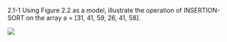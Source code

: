 2.1-1
Using Figure 2.2 as a model, illustrate the operation of INSERTION-SORT on the
array a = [31, 41, 59, 26, 41, 58].

![]('file:///home/khasanovich_01/Documents/answer.jpg')
